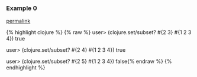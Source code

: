 ### Example 0
[permalink](#example-0)

{% highlight clojure %}
{% raw %}
user> (clojure.set/subset? #{2 3} #{1 2 3 4})
true

user> (clojure.set/subset? #{2 4} #{1 2 3 4})
true

user> (clojure.set/subset? #{2 5} #{1 2 3 4})
false{% endraw %}
{% endhighlight %}


